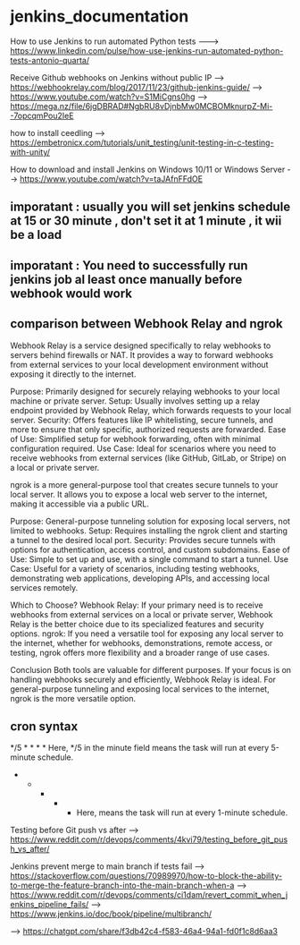 # jenkins_documentation

How to use Jenkins to run automated Python tests
---> https://www.linkedin.com/pulse/how-use-jenkins-run-automated-python-tests-antonio-quarta/

Receive Github webhooks on Jenkins without public IP
--> https://webhookrelay.com/blog/2017/11/23/github-jenkins-guide/
--> https://www.youtube.com/watch?v=S1MiCgns0hg
--> https://mega.nz/file/6jgDBRAD#NgbRU8vDjnbMw0MCBOMknurpZ-Mi--7opcqmPou2IeE


how to install ceedling
--> https://embetronicx.com/tutorials/unit_testing/unit-testing-in-c-testing-with-unity/

 How to download and install Jenkins on Windows 10/11 or Windows Server
 --> https://www.youtube.com/watch?v=taJAfnFFdOE

imporatant : usually you will set jenkins schedule at 15 or 30 minute , don't set it at 1 minute , it wii be a load 
-------------
imporatant : You need to successfully run jenkins job al least once manually before webhook would work
-------------

comparison between Webhook Relay and ngrok
-----------------------------------------------
Webhook Relay is a service designed specifically to relay webhooks to servers behind firewalls or NAT. It provides a way to forward webhooks from external services to your local development environment without exposing it directly to the internet.

Purpose: Primarily designed for securely relaying webhooks to your local machine or private server.
Setup: Usually involves setting up a relay endpoint provided by Webhook Relay, which forwards requests to your local server.
Security: Offers features like IP whitelisting, secure tunnels, and more to ensure that only specific, authorized requests are forwarded.
Ease of Use: Simplified setup for webhook forwarding, often with minimal configuration required.
Use Case: Ideal for scenarios where you need to receive webhooks from external services (like GitHub, GitLab, or Stripe) on a local or private server.

ngrok is a more general-purpose tool that creates secure tunnels to your local server. It allows you to expose a local web server to the internet, making it accessible via a public URL.

Purpose: General-purpose tunneling solution for exposing local servers, not limited to webhooks.
Setup: Requires installing the ngrok client and starting a tunnel to the desired local port.
Security: Provides secure tunnels with options for authentication, access control, and custom subdomains.
Ease of Use: Simple to set up and use, with a single command to start a tunnel.
Use Case: Useful for a variety of scenarios, including testing webhooks, demonstrating web applications, developing APIs, and accessing local services remotely.

Which to Choose?
Webhook Relay: If your primary need is to receive webhooks from external services on a local or private server, Webhook Relay is the better choice due to its specialized features and security options.
ngrok: If you need a versatile tool for exposing any local server to the internet, whether for webhooks, demonstrations, remote access, or testing, ngrok offers more flexibility and a broader range of use cases.

Conclusion
Both tools are valuable for different purposes. If your focus is on handling webhooks securely and efficiently, Webhook Relay is ideal. For general-purpose tunneling and exposing local services to the internet, ngrok is the more versatile option.


cron syntax
---------------
*/5 * * * * <command to execute> Here, */5 in the minute field means the task will run at every 5-minute schedule.
* * * * * <command to execute> Here,  means the task will run at every 1-minute schedule.

 Testing before Git push vs after
--> https://www.reddit.com/r/devops/comments/4kvi79/testing_before_git_push_vs_after/

Jenkins prevent merge to main branch if tests fail
--> https://stackoverflow.com/questions/70989970/how-to-block-the-ability-to-merge-the-feature-branch-into-the-main-branch-when-a
--> https://www.reddit.com/r/devops/comments/ci1dam/revert_commit_when_jenkins_pipeline_fails/
--> https://www.jenkins.io/doc/book/pipeline/multibranch/


--> https://chatgpt.com/share/f3db42c4-f583-46a4-94a1-fd0f1c8d6aa3
